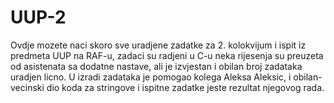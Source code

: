 # UUP-2
Ovdje mozete naci skoro sve uradjene zadatke za 2. kolokvijum i ispit iz predmeta UUP na RAF-u, zadaci su radjeni u C-u
neka rijesenja su preuzeta od asistenata sa dodatne nastave, ali je izvjestan i obilan broj zadataka
uradjen licno.
U izradi zadataka je pomogao kolega Aleksa Aleksic, i obilan-vecinski dio koda za stringove i  ispitne zadatke jeste rezultat njegovog rada.

